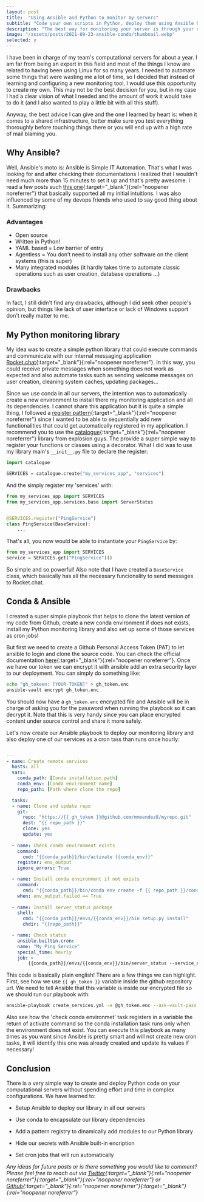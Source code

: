 ```yaml
---
layout: post
title:  "Using Ansible and Python to monitor my servers"
subtitle: "Code your own scripts in Python, deploy them using Ansible & Conda and get real time reports from your server"
description: "The best way for monitoring your server is through your own code,"
image: "/assets/posts/2021-09-23-ansible-conda/thumbnail.webp"
selected: y
---
```


I have been in charge of my team's computational servers for about a year. I am far from being an expert in this field and most of the things I know are related to having been using Linux for so many years. I needed to automate some things that were wasting me a lot of time, so I decided that instead of learning and configuring a new monitoring tool, I would use this opportunity to create my own. This may not be the best decision for you, but in my case I had a clear vision of what I needed and the amount of work it would take to do it (and I also wanted to play a little bit with all this stuff).

Anyway, the best advice I can give and the one I learned by heart is: when it comes to a shared infrastructure, better make sure you test everything thoroughly before touching things there or you will end up with a high rate of mail blaming you.

## Why Ansible?

Well, Ansible's moto is: Ansible is Simple IT Automation. That's what I was looking for and after checking their documentations I realized that I wouldn't need much more than 15 minutes to set it up and that's pretty awesome. I read a few posts such [this one](https://mtyurt.net/post/2020/good-bad-parts-of-ansible-after-two-years.html){:target="_blank"}{:rel="noopener noreferrer"} that basically supported all my initial intuitions. I was also influenced by some of my devops friends who used to say good thing about it. Summarizing:

### Advantages

- Open source
- Written in Python!
- YAML based = Low barrier of entry
- Agentless = You don’t need to install any other software on the client systems (this is super)
- Many integrated modules (it hardly takes time to automate classic operations such as user creation, database operations ...)

### Drawbacks

In fact, I still didn't find any drawbacks, although I did seek other people's opinion, but things like lack of user interface or lack of Windows support don't really matter to me.

## My Python monitoring library

My idea was to create a simple python library that could execute commands and communicate with our internal messaging application [Rocket.chat](https://rocket.chat/){:target="_blank"}{:rel="noopener noreferrer"}. In this way, you could receive private messages when something does not work as expected and also automate tasks such as sending welcome messages on user creation, cleaning system caches, updating packages...

Since we use conda in all our servers, the intention was to automatically create a new environment to install there my monitoring application and all its dependencies. I cannot share this application but it is quite a simple thing, I followed a [register pattern](https://charlesreid1.github.io/python-patterns-the-registry.html){:target="_blank"}{:rel="noopener noreferrer"} since I wanted to be able to sequentially add new functionalities that could get automatically registered in my application. I recommend you to use the [catalogue](https://github.com/explosion/catalogue){:target="_blank"}{:rel="noopener noreferrer"} library from explosion guys. The provide a super simple way to register your functions or classes using a decorator. What I did was to use my library main's `__init__.py` file to declare the register:

```python
import catalogue

SERVICES = catalogue.create("my_services_app", "services")

```

And the simply register my 'services' with:

```python
from my_services_app import SERVICES
from my_services_app.services.base import ServerStatus


@SERVICES.register("PingService")
class PingService(BaseService):
    ...
```

That's all, you now would be able to instantiate your `PingService` by:

```python
from my_services_app import SERVICES
service = SERVICES.get("PingService")()
```

So simple and so powerful! Also note that I have created a `BaseService` class, which basically has all the necessary funcionality to send messages to Rocket.chat.

## Conda & Ansible

I created a super simple playbook that helps to clone the latest version of my code from Github, create a new conda environment if does not exists, install my Python monitoring library and also set up some of those services as cron jobs!

But first we need to create a Github Personal Access Token (PAT) to let ansible to login and clone the source code. You can check the official documentation [here](https://docs.github.com/en/github/authenticating-to-github/keeping-your-account-and-data-secure/creating-a-personal-access-token){:target="_blank"}{:rel="noopener noreferrer"}. Once we have our token we can encrypt it with ansible add an extra security layer to our deployment. You can simply do something like:

```bash
echo "gh_tokeen: [YOUR-TOKEN]" > gh_token.enc
ansible-vault encrypt gh_token.enc
```

You should now have a `gh_token.enc` encrypted file and Ansible will be in charge of asking you for the password when running the playbook so it can decrypt it. Note that this is very handy since you can place encrypted content under source control and share it more safely.

Let's now create our Ansible playbook to deploy our monitoring library and also deploy one of our services as a cron tass than runs once hourly:

```yaml

---
- name: Create remote services
  hosts: all
  vars:
    conda_path: [Conda installation path]
    conda_env: [Conda environment name]
    repo_path: [Path where clone the repo]

  tasks:
  - name: Clone and update repo
    git:
      repo: "https://{{ gh_token }}@github.com/mmeendez8/myrepo.git"
      dest: "{{ repo_path }}"
      clone: yes
      update: yes
  
  - name: Check conda environment exists
    command:
      cmd: "{{conda_path}}/bin/activate {{conda_env}}"
    register: env_output
    ignore_errors: True

  - name: Install conda environment if not exists
    command: 
      cmd: "{{conda_path}}/bin/conda env create -f {{ repo_path }}/conda.yaml"
    when: env_output.failed == True
  
  - name: Install server_status package
    shell: 
      cmd: "{{conda_path}}/envs/{{conda_env}}/bin setup.py install"
      chdir: "{{repo_path}}"

  - name: Check status
    ansible.builtin.cron:
    name: "My Ping Service"
    special_time: hourly
    job: >
        {{conda_path}}/envs/{{conda_env}}/bin/server_status --service_name=PingService
```

This code is basically plain english! There are a few things we can highlight. First, see how we use `{{ gh_token }}` variable inside the github repository url. We need to tell Ansible that this variable is inside our encrypted file so we should run our playbook with:

```bash
ansible-playbook create_services.yml -e @gh_token.enc --ask-vault-pass
```

Also see how the 'check conda environmet' task registers in a variable the return of activate command so the conda installation task runs only when the environment does not exist.
You can execute this playbook as many times as you want since Ansible is pretty smart and will not create new cron tasks, it will identify this one was already created and update its values if necessary!

## Conclusion

There is a very simple way to create and deploy Python code on your computational servers without spending effort and time in complex configurations. We have learned to:

- Setup Ansible to deploy our library in all our servers

- Use conda to encapsulate our library dependencies

- Add a pattern registry to dinamically add modules to our Python library

- Hide our secrets with Ansible built-in encription

- Set cron jobs that will run automatically

*Any ideas for future posts or is there something you would like to comment? Please feel free to reach out via [Twitter](https://twitter.com/mmeendez8){:target="_blank"}{:rel="noopener noreferrer"}{:target="_blank"}{:rel="noopener noreferrer"} or [Github](https://github.com/mmeendez8){:target="_blank"}{:rel="noopener noreferrer"}{:target="_blank"}{:rel="noopener noreferrer"}*
